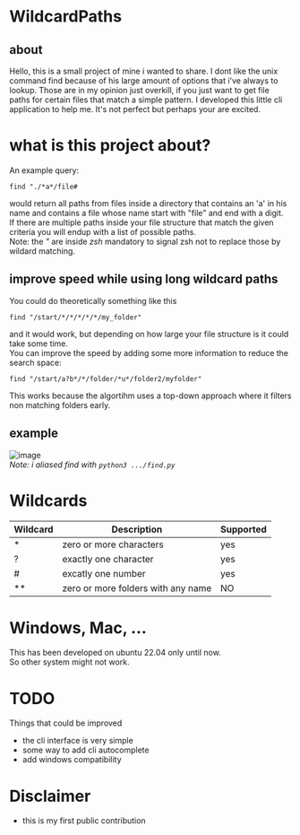 # WildcardPaths
## about 
Hello, this is a small project of mine i wanted to share.
I dont like the unix command find because of his large amount of options that i've always to lookup.
Those are in my opinion just overkill, if you just want to get file paths for certain files that match a simple pattern.
I developed this little cli application to help me. It's not perfect but perhaps your are excited.
# what is this project about?
An example query:
```
find "./*a*/file#
```
would return all paths from files inside a directory that contains an 'a' in his name and contains a file whose name start with "file" and end with a digit.
\
If there are multiple paths inside your file structure that match the given criteria you will endup with a list of possible paths.
\
Note: the *"* are inside *zsh* mandatory to signal zsh not to replace those by wildard matching.

## improve speed while using long wildcard paths
You could do theoretically something like this
```
find "/start/*/*/*/*/*/my_folder"
```
and it would work, but depending on how large your file structure is it could take some time.
\
You can improve the speed by adding some more information to reduce the search space:
```
find "/start/a?b*/*/folder/*u*/folder2/myfolder"
``` 
This works because the algortihm uses a top-down approach where it filters non matching folders early.

## example
![image](https://user-images.githubusercontent.com/95578637/224540445-3144e657-e48b-49e0-b67c-6a4e5aa6cd9e.png)
\
*Note: i aliased find with `python3 .../find.py`*

# Wildcards 

| Wildcard | Description | Supported |
|--------- | ----------- | --------- |
| * | zero or more characters | yes |
| ? | exactly one character | yes |
| # | excatly one number | yes |
| ** | zero or more folders with any name | NO | 

# Windows, Mac, ...
This has been developed on ubuntu 22.04 only until now.
\
So other system might not work. 

# TODO
Things that could be improved
- the cli interface is very simple
- some way to add cli autocomplete
- add windows compatibility

# Disclaimer
- this is my first public contribution
